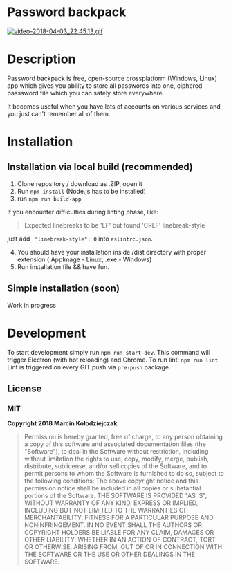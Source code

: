 # Password backpack
[![video-2018-04-03_22.45.13.gif](https://s1.gifyu.com/images/video-2018-04-03_22.45.13.gif)](https://gifyu.com/image/sjTX)
# Description
Password backpack is free, open-source crossplatform (Windows, Linux) app which gives you ability to store all passwords into one, ciphered passsword file which you can safely store everywhere.

It becomes useful when you have lots of accounts on various services and you just can't remember all of them.

# Installation

## Installation via local build (recommended)
1. Clone repository / download as .ZIP, open it
2. Run ```npm install``` (Node.js has to be installed)
3. run ```npm run build-app```

If you encounter difficulties during linting phase, like:
>Expected linebreaks to be 'LF' but found 'CRLF'  linebreak-style

just add ``` "linebreak-style": 0``` into ```eslintrc.json```.

4. You should have your installation inside /dist directory with proper extension (.AppImage - Linux, .exe - Windows)
5. Run installation file && have fun.

## Simple installation (soon)
Work in progress

# Development
To start development simply run ```npm run start-dev```. This command will trigger Electron (with hot reloading) and Chrome.
To run lint: ```npm run lint```
Lint is triggered on every GIT push via ```pre-push``` package.
## License
### **MIT**
**Copyright 2018 Marcin Kołodziejczak**

>Permission is hereby granted, free of charge, to any person obtaining a copy of this software and associated documentation files (the "Software"), to deal in the Software without restriction, including without limitation the rights to use, copy, modify, merge, publish, distribute, sublicense, and/or sell copies of the Software, and to permit persons to whom the Software is furnished to do so, subject to the following conditions:
>The above copyright notice and this permission notice shall be included in all copies or substantial portions of the Software.
>THE SOFTWARE IS PROVIDED "AS IS", WITHOUT WARRANTY OF ANY KIND, EXPRESS OR IMPLIED, INCLUDING BUT NOT LIMITED TO THE WARRANTIES OF MERCHANTABILITY, FITNESS FOR A PARTICULAR PURPOSE AND NONINFRINGEMENT. IN NO EVENT SHALL THE AUTHORS OR COPYRIGHT HOLDERS BE LIABLE FOR ANY CLAIM, DAMAGES OR OTHER LIABILITY, WHETHER IN AN ACTION OF CONTRACT, TORT OR OTHERWISE, ARISING FROM, OUT OF OR IN CONNECTION WITH THE SOFTWARE OR THE USE OR OTHER DEALINGS IN THE SOFTWARE.
